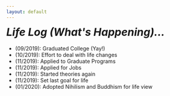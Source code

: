 ```yaml
---
layout: default
---
```


<h1 style="margin-top:0.5em"><i>Life Log (What's Happening)...</i></h1>

- (09/2019): Graduated College <i class="fas fa-flag-checkered"></i> (Yay!)
- (10/2019): Effort to deal with life changes <i class="fas fa-exchange-alt"></i>
- (11/2019): Applied to Graduate Programs <i class="fas fa-shapes"></i>
- (11/2019): Applied for Jobs <i class="fas fa-file-signature"></i>
- (11/2019): Started theories again <i class="fas fa-square-root-alt"></i>
- (11/2019): Set last goal for life <i class="fas fa-cogs"></i>
- (01/2020): Adopted Nihilism and Buddhism for life view <i class="fas fa-dharmachakra"></i>
